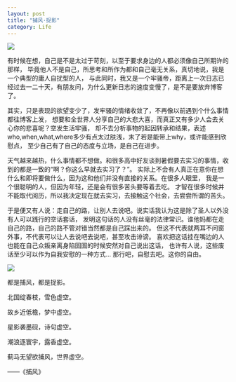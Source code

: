 ```yaml
---
layout: post
title: "捕风·捉影"
category: Life
---
```

<img src="http://pic.dearroy.com/github/bufengzhuoying.jpg">

有时候在想，自己是不是太过于苛刻，以至于要求身边的人都必须像自己所期许的那样，
毕竟他人不是自己，所思考和所作为都和自己毫无关系，真切地说，我是一个典型的庸人自扰型的人，
与此同时，我又是一个牢骚帝，距离上一次日志已经过去一二十天，有朋友问，为什么更新日志的速度变慢了，是不是要放弃博客了。

其实，只是表现的欲望变少了，发牢骚的情绪收敛了，不再像以前遇到个什么事情都往博客上发，
想要和全世界人分享自己的大悲大喜，而真正又有多少人会去关心你的悲喜呢？空发生活牢骚，
却不去分析事物的起因转承和结果，表述who,when,what,where多少有点太过肤浅，末了若是能带上why，或许能感到欣慰点，
至少自己有了自己的态度与立场，是自己在进步。

天气越来越热，什么事情都不想做。和很多高中好友谈到暑假要去实习的事情，收到的都是一致的“啊？你这么早就去实习了？”。
实际上不会有人真正在意你在想什么和即将要做什么，因为这和他们并没有直接的关系。在很多人眼里，
我是一个很聪明的人，但因为年轻，还是会有很多苦头要等着去吃。
才智在很多时候并不能取代阅历，所以我决定现在就去实习，去接触这个社会，去尝尝所谓的苦头。

于是便又有人说：走自己的路，让别人去说吧。说实话我认为这是除了圣人以外没有人可以践行的空话套话，
发明这句话的人没有丝毫的法律常识。谁他妈都在走自己的路，自己的路不管对错当然都是自己踩出来的。
但这不代表就两耳不问窗外事，不代表可以让人去说吧去说吧，甚至攻击诽谤。
喜欢把这话挂在嘴边的人也能在自己众叛亲离身陷囹圄的时候安然对自己说出这话，
也许有人说，这些废话至少可以作为自我安慰的一种方式… 那行吧，自慰去吧。这你的自由。

<img src="http://pic.dearroy.com/github/bufengzhuoying2.jpg">
 
都是捕风，都是捉影。
 
北国绽春枝，雪色虚空。 

故乡近低檐，梦中虚空。 

星影袭墨砚，诗句虚空。 

潮浪逐寰宇，露香虚空。 

蓟马无望欲捕风，世界虚空。 

 ——《捕风》